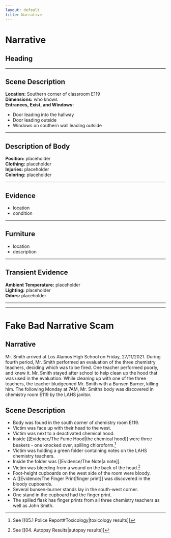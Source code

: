 ```yaml
---
layout: default
title: Narrative
---
```


# Narrative

## Heading

---

## Scene Description
**Location:** Southern corner of classroom E119 <br>
**Dimensions:** who knows <br>
**Entrances, Exist, and Windows:**
- Door leading into the hallway
- Door leading outside
- Windows on southern wall leading outside

---

## Description of Body
**Position:** placeholder <br>
**Clothing:** placeholder <br>
**Injuries:** placeholder <br>
**Coloring:** placeholder <br>

---

## Evidence
- location
- condition

---

## Furniture
- location
- description

---

## Transient Evidence
**Ambient Temperature:** placeholder <br>
**Lighting:** placeholder <br>
**Odors:** placeholder

---
---

# Fake Bad Narrative Scam

## Narrative
Mr. Smith arrived at Los Alamos High School on Friday, 27/11/2021. During fourth period, Mr. Smith performed an evaluation of the three chemistry teachers, deciding which was to be fired. One teacher performed poorly, and knew it. Mr. Smith stayed after school to help clean up the hood that was used in the evaluation. While cleaning up with one of the three teachers, the teacher bludgeoned Mr. Smith with a Bunsen Burner, killing him. The following Monday at 7AM, Mr. Smiths body was discovered in chemistry room E119 by the LAHS janitor.

## Scene Description
- Body was found in the south corner of chemistry room E119.
- Victim was face up with their head to the west.
- Victim was next to a deactivated chemical hood.
- Inside [[Evidence/The Fume Hood|the chemical hood]] were three beakers - one knocked over, spilling chloroform.[^1]
- Victim was holding a green folder containing notes on the LAHS chemistry teachers.
- Inside the folder was [[Evidence/The Note|a note]].
- Victim was bleeding from a wound on the back of the head.[^2]
- Foot-height cupboards on the west side of the room were bloody.
- A [[Evidence/The Finger Print|finger print]] was discovered in the bloody cupboards.
- Several bunsen-burner stands lay in the south-west corner.
- One stand in the cupboard had the finger print.
- The spilled flask has finger prints from all three chemistry teachers as well as John Smith.

[^1]: See [[05.1 Police Report#Toxicology|toxicology results]]
[^2]: See [[04. Autopsy Results|autopsy results]]